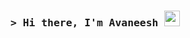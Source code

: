 ### <samp>&gt; Hi there, I'm Avaneesh <img src="https://media.giphy.com/media/hvRJCLFzcasrR4ia7z/giphy.gif" width="25"> </samp>
